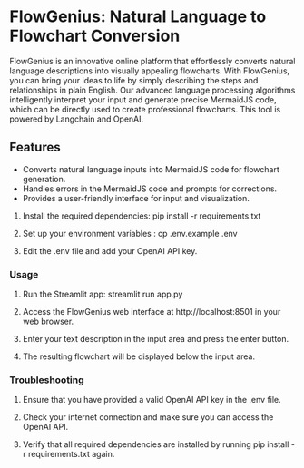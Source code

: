 # FlowGenius: Natural Language to Flowchart Conversion

FlowGenius is an innovative online platform that effortlessly converts natural language descriptions into visually appealing flowcharts. With FlowGenius, you can bring your ideas to life by simply describing the steps and relationships in plain English. Our advanced language processing algorithms intelligently interpret your input and generate precise MermaidJS code, which can be directly used to create professional flowcharts. This tool is powered by Langchain and OpenAI.

## Features

- Converts natural language inputs into MermaidJS code for flowchart generation.
- Handles errors in the MermaidJS code and prompts for corrections.
- Provides a user-friendly interface for input and visualization.

1.  Install the required dependencies: pip install -r requirements.txt

2.  Set up your environment variables : cp .env.example .env

3.  Edit the .env file and add your OpenAI API key.

### Usage

1. Run the Streamlit app: streamlit run app.py

2. Access the FlowGenius web interface at http://localhost:8501 in your web browser.

3. Enter your text description in the input area and press the enter button.

4. The resulting flowchart will be displayed below the input area.

### Troubleshooting

1. Ensure that you have provided a valid OpenAI API key in the .env file.

2. Check your internet connection and make sure you can access the OpenAI API.

3. Verify that all required dependencies are installed by running pip install -r requirements.txt again.
